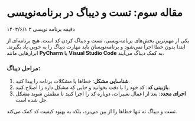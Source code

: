 # مقاله سوم: تست و دیباگ در برنامه‌نویسی
۱۴۰۳/۶/۱  ۳ دقیقه  برنامه نویسی 

یکی از مهم‌ترین بخش‌های برنامه‌نویسی، تست و دیباگ کردن کد است. هیچ برنامه‌ای از ابتدا بدون خطا اجرا نمی‌شود و برنامه‌نویسان باید مهارت دیباگ را به خوبی یاد بگیرند. ابزارهایی مانند **PyCharm** یا **Visual Studio Code** به کمک دیباگ می‌آیند.

### مراحل دیباگ:

1. **شناسایی مشکل**: خطاها یا مشکلات برنامه را پیدا کنید.
2. **بازبینی کد**: کد خود را با دقت بخوانید و جایی که مشکل دارد را اصلاح کنید.
3. **اجرای مجدد**: بعد از اعمال تغییرات، دوباره کد را اجرا کنید تا مطمئن شوید مشکل حل شده است.

تست و دیباگ نه تنها خطاها را از بین می‌برد، بلکه به بهبود کیفیت کد کمک می‌کند.
